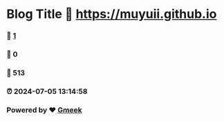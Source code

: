 # Blog Title :link: https://muyuii.github.io 
### :page_facing_up: [1](https://muyuii.github.io/tag.html) 
### :speech_balloon: 0 
### :hibiscus: 513 
### :alarm_clock: 2024-07-05 13:14:58 
### Powered by :heart: [Gmeek](https://github.com/Meekdai/Gmeek)
